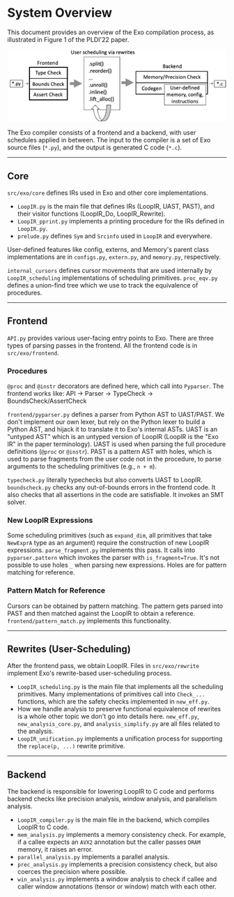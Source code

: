 # System Overview

This document provides an overview of the Exo compilation process, as illustrated in Figure 1 of the PLDI'22 paper.

![System overview](images/system-overview.png)

The Exo compiler consists of a frontend and a backend, with user schedules applied in between. The input to the compiler is a set of Exo source files (`*.py`), and the output is generated C code (`*.c`).

---

## Core

`src/exo/core` defines IRs used in Exo and other core implementations.
- `LoopIR.py` is the main file that defines IRs (LoopIR, UAST, PAST), and their visitor functions (LoopIR_Do, LoopIR_Rewrite). 
- `LoopIR_pprint.py` implements a printing procedure for the IRs defined in `LoopIR.py`.
- `prelude.py` defines `Sym` and `Srcinfo` used in `LoopIR` and everywhere.

User-defined features like config, externs, and Memory's parent class implementations are in `configs.py`, `extern.py`, and `memory.py`, respectively.

`internal_cursors` defines cursor movements that are used internally by `LoopIR_scheduling` implementations of scheduling primitives.
`proc_eqv.py` defines a union-find tree which we use to track the equivalence of procedures.

---

## Frontend

`API.py` provides various user-facing entry points to Exo.
There are three types of parsing passes in the frontend. All the frontend code is in `src/exo/frontend`.

### Procedures

`@proc` and `@instr` decorators are defined here, which call into `Pyparser`.
The frontend works like: API -> Parser -> TypeCheck -> BoundsCheck/AssertCheck

`frontend/pyparser.py` defines a parser from Python AST to UAST/PAST. We don't implement our own lexer, but rely on the Python lexer to build a Python AST, and hijack it to translate it to Exo's internal ASTs. UAST is an "untyped AST" which is an untyped version of LoopIR (LoopIR is the "Exo IR" in the paper terminology). UAST is used when parsing the full procedure definitions (`@proc` or `@instr`). PAST is a pattern AST with holes, which is used to parse fragments from the user code not in the procedure, to parse arguments to the scheduling primitives (e.g., `n + m`).

`typecheck.py` literally typechecks but also converts UAST to LoopIR.
`boundscheck.py` checks any out-of-bounds errors in the frontend code. It also checks that all assertions in the code are satisfiable. It invokes an SMT solver.

### New LoopIR Expressions

Some scheduling primitives (such as `expand_dim`, all primitives that take `NewExprA` type as an argument) require the construction of new LoopIR expressions.
`parse_fragment.py` implements this pass. It calls into `pyparser.pattern` which invokes the parser with `is_fragment=True`.
It's not possible to use holes `_` when parsing new expressions. Holes are for pattern matching for reference.

### Pattern Match for Reference

Cursors can be obtained by pattern matching. The pattern gets parsed into PAST and then matched against the LoopIR to obtain a reference.
`frontend/pattern_match.py` implements this functionality.

---

## Rewrites (User-Scheduling)

After the frontend pass, we obtain LoopIR. Files in `src/exo/rewrite` implement Exo's rewrite-based user-scheduling process.
- `LoopIR_scheduling.py` is the main file that implements all the scheduling primitives. Many implementations of primitives call into `Check_...` functions, which are the safety checks implemented in `new_eff.py`.
- How we handle analysis to preserve functional equivalence of rewrites is a whole other topic we don't go into details here. `new_eff.py`, `new_analysis_core.py`, and `analysis_simplify.py` are all files related to the analysis.
- `LoopIR_unification.py` implements a unification process for supporting the `replace(p, ...)` rewrite primitive.

---

## Backend

The backend is responsible for lowering LoopIR to C code and performs backend checks like precision analysis, window analysis, and parallelism analysis.

- `LoopIR_compiler.py` is the main file in the backend, which compiles LoopIR to C code.
- `mem_analysis.py` implements a memory consistency check. For example, if a callee expects an `AVX2` annotation but the caller passes `DRAM` memory, it raises an error.
- `parallel_analysis.py` implements a parallel analysis. 
- `prec_analysis.py` implements a precision consistency check, but also coerces the precision where possible.
- `win_analysis.py` implements a window analysis to check if callee and caller window annotations (tensor or window) match with each other.
